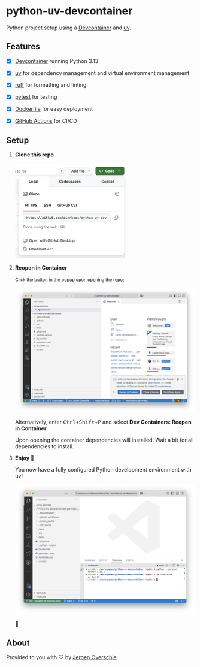 # python-uv-devcontainer

Python project setup using a [Devcontainer](https://containers.dev) and [uv](https://github.com/astral-sh/uv).

## Features

- [x] [Devcontainer](https://github.com/devcontainers/images/tree/main/src/python) running Python 3.13
- [x] [uv](https://github.com/astral-sh/uv) for dependency management and virtual environment management
- [x] [ruff](https://github.com/astral-sh/ruff) for formatting and linting
- [x] [pytest](https://docs.pytest.org/en/stable/) for testing
- [x] [Dockerfile](https://github.com/dunnkers/python-uv-devcontainer/blob/main/Dockerfile) for easy deployment
- [x] [GitHub Actions](https://github.com/dunnkers/python-uv-devcontainer/actions) for CI/CD


## Setup

1. **Clone this repo**

    <img src="docs/Screenshot 2025-04-23 at 17.19.10.png" alt="Clone repository" width="300"/>
2. **Reopen in Container**

    <small>Click the button in the popup upon opening the repo:</small>

    ![alt text](<docs/Screenshot 2025-04-23 at 17.20.22.png>)

    Alternatively, enter <kbd>Ctrl+Shift+P</kbd> and select **Dev Containers: Reopen in Container**.

    Upon opening the container dependencies will installed. Wait a bit for all dependencies to install.

3. **Enjoy 🫶**

    You now have a fully configured Python development environment with uv!

    ![alt text](<docs/Screenshot 2025-04-23 at 17.29.45.png>)

    🎉

## About

Provided to you with ♡ by [Jeroen Overschie](https://jeroenoverschie.nl/).